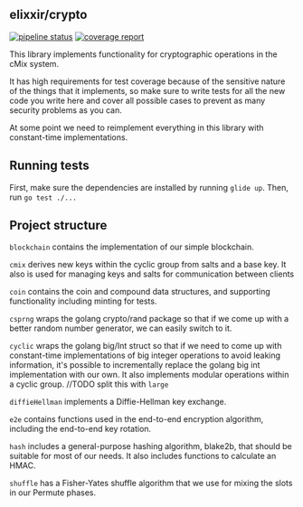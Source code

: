 elixxir/crypto
-------------------

[![pipeline status](https://gitlab.com/elixxir/crypto/badges/master/pipeline.svg)](https://gitlab.com/elixxir/crypto/commits/master)
[![coverage report](https://gitlab.com/elixxir/crypto/badges/master/coverage.svg)](https://gitlab.com/elixxir/crypto/commits/master)


This library implements functionality for cryptographic operations in
the cMix system.

It has high requirements for test coverage because of the sensitive nature of
the things that it implements, so make sure to write tests for all the new 
code you write here and cover all possible cases to prevent as many security
problems as you can.

At some point we need to reimplement everything in this library with 
constant-time implementations.

## Running tests

First, make sure the dependencies are installed by running `glide up`. Then,
run `go test ./...`

## Project structure

`blockchain` contains the implementation of our simple blockchain.

`cmix` derives new keys within the cyclic group from salts and a base key. 
It also is used for managing keys and salts for communication between clients 

`coin` contains the coin and compound data structures, and supporting 
functionality including minting for tests. 

`csprng` wraps the golang crypto/rand package so that if we come up with a 
better random number generator, we can easily switch to it.

`cyclic` wraps the golang big/Int struct so that if we need to come up with 
constant-time implementations of big integer operations to avoid leaking 
information, it's possible to incrementally replace the golang big int 
implementation with our own. It also implements modular operations within a 
cyclic group. //TODO split this with `large`

`diffieHellman` implements a Diffie-Hellman key exchange.

`e2e` contains functions used in the end-to-end encryption algorithm, including
the end-to-end key rotation.

`hash` includes a general-purpose hashing algorithm, blake2b, that should be 
suitable for most of our needs. It also includes functions to calculate an HMAC.

`shuffle` has a Fisher-Yates shuffle algorithm that we use for mixing 
the slots in our Permute phases.
